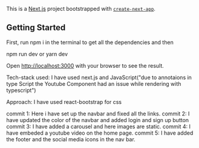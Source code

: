 This is a [Next.js](https://nextjs.org/) project bootstrapped with [`create-next-app`](https://github.com/vercel/next.js/tree/canary/packages/create-next-app).

## Getting Started

First, run npm i 
in the terminal to get all the dependencies 
and then

npm run dev
 or
yarn dev


Open [http://localhost:3000](http://localhost:3000) with your browser to see the result.

Tech-stack used:  I have used next.js and JavaScript("due to annotaions in type Script the Youtube Component had an issue while rendering with typescript")

Approach: I have used react-bootstrap for css 

commit 1: Here i have set up the navbar and fixed all the links.
commit 2: I have updated the color of the navbar and added login and sign up button  
commit 3: I have added a carousel and here images are static.
commit 4: I have embeded a youtube video on the home page.
commit 5: I have added the footer and the social media icons in the nav bar.


